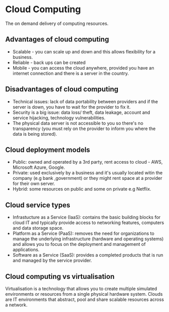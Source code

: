 # Cloud Computing
The on demand delivery of computing resources.

## Advantages of cloud computing
- Scalable - you can scale up and down and this allows flexibility for a business.
- Reliable - back ups can be created
- Mobile - you can access the cloud anywhere, provided you have an internet connection and there is a server in the country.

## Disadvantages of cloud computing
- Technical issues: lack of data portability between providers and if the server is down, you have to wait for the provider to fix it.
- Security is a big issue: data loss/ theft, data leakage, account and service hijacking, technology vulnerabilities.
- The physical data server is not accessible to you so there's no transparency (you must rely on the provider to inform you where the data is being stored).

## Cloud deployment models
- Public: owned and operated by a 3rd party, rent access to cloud - AWS, Microsoft Azure, Google.
- Private: used exclusively by a business and it's usually located witin the company (e.g bank ,government) or they might rent space at a provider for their own server.
- Hybrid: some resources on public and some on private e.g Netflix.

## Cloud service types
- Infrastucture as a Service (IaaS): contains the basic building blocks for cloud IT and typically provide access to networking features, computers and data storage space.
- Platform as a Service (PaaS): removes the need for organizations to manage the underlying infrastructure (hardware and operating systems) and allows you to focus on the deployment and management of applications.
- Software as a Service (SaaS): provides a completed products that is run and managed by the service provider.

## Cloud computing vs virtualisation
Virtualisation is a technology that allows you to create multiple simulated environments or resources from a single physical hardware system.
Clouds are IT environments that abstract, pool and share scalable resources across a network.
